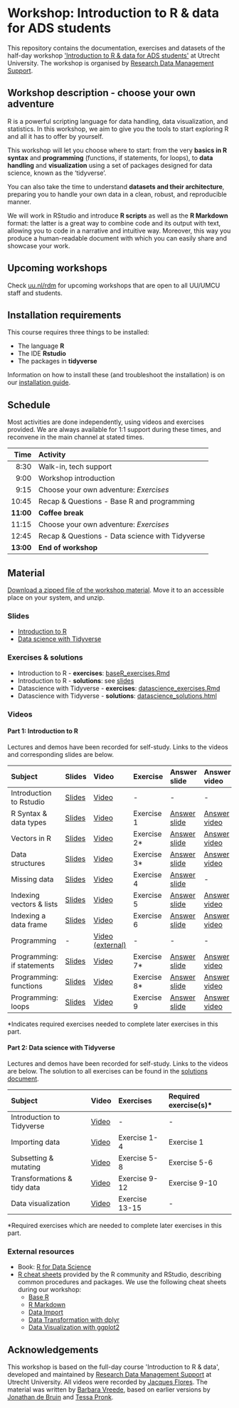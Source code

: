 # Workshop: Introduction to R & data for ADS students

This repository contains the documentation, exercises and datasets of the half-day workshop ['Introduction to R & data for ADS students'](https://bmkramer.github.io/workshop-introduction-to-R-and-data-ADS/) at Utrecht University.
The workshop is organised by [Research Data Management Support](https://www.uu.nl/en/research/research-data-management).

## Workshop description - choose your own adventure

R is a powerful scripting language for data handling, data visualization, and statistics.
In this workshop, we aim to give you the tools to start exploring R and all it has to offer by yourself.

This workshop will let you choose where to start: from the very **basics in R syntax** and **programming** (functions, if statements, for loops), to **data handling** and **visualization** using a set of packages designed for data science, known as the ‘tidyverse’.  

You can also take the time to understand **datasets and their architecture**, preparing you to handle your own data in a clean, robust, and reproducible manner.  

We will work in RStudio and introduce **R scripts** as well as the **R Markdown** format: the latter is a great way to combine code and its output with text, allowing you to code in a narrative and intuitive way.
Moreover, this way you produce a human-readable document with which you can easily share and showcase your work.

## Upcoming workshops
Check [uu.nl/rdm](https://www.uu.nl/en/research/research-data-management/training-workshops/introduction-to-r-data) for upcoming workshops that are open to all UU/UMCU staff and students. 

## Installation requirements
This course requires three things to be installed:

- The language **R**
- The IDE **Rstudio**
- The packages in **tidyverse**

Information on how to install these (and troubleshoot the installation) is on our [installation guide](installation.md).

## Schedule

Most activities are done independently, using videos and exercises provided.
We are always available for 1:1 support during these times, and reconvene in the main channel at stated times.

| Time | Activity |
|---:|:---|
| 8:30 | Walk-in, tech support |
| 9:00 | Workshop introduction |
| 9:15 | Choose your own adventure: _Exercises_ |
| 10:45 | Recap & Questions - Base R and programming |
| **11:00** | **Coffee break** |
| 11:15 | Choose your own adventure: _Exercises_ |
| 12:45 | Recap & Questions  - Data science with Tidyverse |
| **13:00** | **End of workshop** |


## Material
[Download a zipped file of the workshop material](https://github.com/UtrechtUniversity/workshop-introduction-to-R-and-data/archive/master.zip).
Move it to an accessible place on your system, and unzip.

### Slides
- [Introduction to R](slides/slides_introduction.html)
- [Data science with Tidyverse](slides/slides_tidyverse.pdf)

### Exercises & solutions
- Introduction to R - **exercises**: [baseR_exercises.Rmd](baseR_exercises.Rmd)
- Introduction to R - **solutions**: see [slides](slides/slides_introduction.html)
- Datascience with Tidyverse - **exercises**: [datascience_exercises.Rmd](datascience_exercises.Rmd)
- Datascience with Tidyverse - **solutions**: [datascience_solutions.html](datascience_solutions.html)

### Videos

#### Part 1: Introduction to R
Lectures and demos have been recorded for self-study.
Links to the videos and corresponding slides are below.

| Subject | Slides | Video | Exercise | Answer slide | Answer video |
|:--------|:-------|:------|:---------|:-------------|:-------------|
| Introduction to Rstudio | [Slides](slides/slides_introduction.html#12) | [Video](https://youtu.be/FFYSAUJ305o) | - | - | - |
| R Syntax & data types | [Slides](slides/slides_introduction.html#18) | [Video](https://youtu.be/S8zTmEvpYYk) | Exercise 1 | [Answer slide](slides/slides_introduction.html#27) | [Answer video](https://youtu.be/V8za6GR7u8Q) |
| Vectors in R | [Slides](slides/slides_introduction.html#28) | [Video](https://youtu.be/XMFjteCdHbQ) | Exercise 2* | [Answer slide](slides/slides_introduction.html#40) | [Answer video](https://youtu.be/rIieuoYT4z0) |
| Data structures | [Slides](slides/slides_introduction.html#41) | [Video](https://youtu.be/Ffk2Kxa_b_M) | Exercise 3* | [Answer slide](slides/slides_introduction.html#50) | [Answer video](https://youtu.be/A1GsHC6pIio) |
| Missing data | [Slides](slides/slides_introduction.html#53) | [Video](https://youtu.be/4gVvlg1Itzs) | Exercise 4 | [Answer slide](slides/slides_introduction.html#63) | - |
| Indexing vectors & lists | [Slides](slides/slides_introduction.html#66) | [Video](https://youtu.be/e10nO2swYIE) | Exercise 5 | [Answer slide](slides/slides_introduction.html#79) | [Answer video](https://youtu.be/4BZGGq-nBos) |
| Indexing a data frame | [Slides](slides/slides_introduction.html#80) | [Video](https://youtu.be/m15hbXG6I-Y) | Exercise 6 | [Answer slide](slides/slides_introduction.html#91) | [Answer video](https://youtu.be/DUk9bfcSwbA) |
| Programming | - | [Video (external)](https://www.youtube.com/watch?v=eSYeHlwDCNA&) | - | - | - |
| Programming: if statements | [Slides](slides/slides_introduction.html#98) | [Video](https://youtu.be/ASVKW4dyLZI) | Exercise 7* | [Answer slide](slides/slides_introduction.html#104) | [Answer video](https://youtu.be/CV3uOPfnnt4) |
| Programming: functions | [Slides](slides/slides_introduction.html#105) | [Video](https://youtu.be/P_qSXHyIUpQ) | Exercise 8* | [Answer slide](slides/slides_introduction.html#117) | [Answer video](https://youtu.be/EezEmFFbRow) |
| Programming: loops | [Slides](slides/slides_introduction.html#118) | [Video](https://youtu.be/K4KSjizSJFk) | Exercise 9 | [Answer slide](slides/slides_introduction.html#123) | [Answer video](https://youtu.be/7iKKwP3aFuA) |

*Indicates required exercises needed to complete later exercises in this part. 

#### Part 2: Data science with Tidyverse
Lectures and demos have been recorded for self-study.
Links to the videos are below.
The solution to all exercises can be found in the [solutions document](datascience_solutions.html).

| Subject | Video | Exercises | Required exercise(s)* |
|:--------|:-------|:------| :------|
| Introduction to Tidyverse | [Video](https://vimeo.com/470831693) | - | - |
| Importing data | [Video](https://vimeo.com/470836273) | Exercise 1-4 | Exercise 1 |
| Subsetting & mutating | [Video](https://vimeo.com/470859983) | Exercise 5-8 | Exercise 5-6 |
| Transformations & tidy data | [Video](https://vimeo.com/470864363) | Exercise 9-12 | Exercise 9-10 |
| Data visualization | [Video](https://vimeo.com/470862707) | Exercise 13-15 | - |

*Required exercises which are needed to complete later exercises in this part.

### External resources
- Book: [R for Data Science](https://r4ds.had.co.nz/)
- [R cheat sheets](https://www.rstudio.com/resources/cheatsheets/) provided by the R community and RStudio, describing common procedures and packages. We use the following cheat sheets during our workshop:
    - [Base R](http://github.com/rstudio/cheatsheets/raw/master/base-r.pdf)
    - [R Markdown](https://github.com/rstudio/cheatsheets/raw/master/rmarkdown-2.0.pdf)
    - [Data Import](https://github.com/rstudio/cheatsheets/raw/master/data-import.pdf)
    - [Data Transformation with dplyr](https://github.com/rstudio/cheatsheets/raw/master/data-transformation.pdf)
    - [Data Visualization with ggplot2](https://github.com/rstudio/cheatsheets/raw/master/data-visualization-2.1.pdf)



## Acknowledgements
This workshop is based on the full-day course 'Introduction to R & data', developed and maintained by [Research Data Management Support](https://www.uu.nl/en/research/research-data-management) at Utrecht University.
All videos were recorded by [Jacques Flores](https://www.uu.nl/medewerkers/jpflores).
The material was written by [Barbara Vreede](https://github.com/bvreede), based on earlier versions by [Jonathan de Bruin](https://github.com/J535D165) and [Tessa Pronk](https://github.com/TessaPr).
